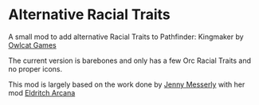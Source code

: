 # Alternative Racial Traits

A small mod to add alternative Racial Traits to Pathfinder: Kingmaker by [Owlcat Games](https://owlcatgames.com/)

The current version is barebones and only has a few Orc Racial Traits and no proper icons.

This mod is largely based on the work done by [Jenny Messerly](https://github.com/jennyem) with her mod [Eldritch Arcana](https://github.com/jennyem/pathfinder-mods)

